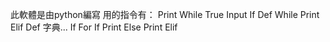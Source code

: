 此軟體是由python編寫
用的指令有：
Print
While True
Input
If
Def
While
Print
Elif
Def
字典...
If
For
If
Print
Else
Print
Elif
